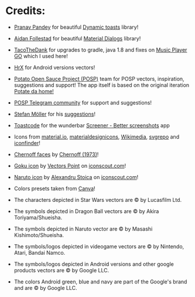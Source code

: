 # Credits:

- [Pranav Pandey](https://github.com/pranavpandey) for beautiful [Dynamic toasts](https://github.com/pranavpandey/dynamic-toasts) library!

- [Aidan Follestad](https://github.com/afollestad) for beautiful [Material Dialogs](https://github.com/afollestad/material-dialogs/) library!

- [TacoTheDank](https://github.com/TacoTheDank) for upgrades to gradle, java 1.8 and fixes on [Music Player GO](https://github.com/enricocid/Music-Player-GO) which I used here!

- [HrX](https://github.com/HrX03) for Android versions vectors!

- [Potato Open Sauce Project (POSP)](https://potatoproject.co/) team for POSP vectors, inspiration, suggestions and support!
The app itself is based on the original iteration [Potate da home!](https://github.com/enricocid/PotateDaHome)

- [POSP Telegram community](https://t.me/SaucyPotatoesOfficial) for support and suggestions!

- [Stefan Möller](https://github.com/stupo) for his [suggestions](https://github.com/enricocid/VectorifyDaHome/issues/2)!

- [Toastcode](https://toastco.de/) for the wunderbar [Screener - Better screenshots](https://play.google.com/store/apps/details?id=de.toastcode.screener) app

- Icons from [material.io](https://material.io/resources/icons), [materialdesignicons](https://materialdesignicons.com/), [Wikimedia](https://commons.wikimedia.org/wiki/Main_Page), [svgrepo](https://www.svgrepo.com) and [iconfinder](https://www.iconfinder.com)!

- [Chernoff faces](https://commons.wikimedia.org/wiki/File:Chernoff_faces_for_evaluations_of_US_judges.svg) by [Chernoff (1973)](https://en.wikipedia.org/wiki/Chernoff_face)!

- [Goku icon](https://iconscout.com/icon/goku-1596554) by [Vectors Point](https://iconscout.com/contributors/hana-arif) on [iconscout.com](https://iconscout.com)!

- [Naruto icon](https://iconscout.com/icon/naruto) by [Alexandru Stoica](https://iconscout.com/contributors/alexandru-stoica) on [iconscout.com](https://iconscout.com)!

- Colors presets taken from [Canva](https://www.canva.com/learn/100-color-combinations)!

- The characters depicted in Star Wars vectors are © by Lucasfilm Ltd.

- The symbols depicted in Dragon Ball vectors are © by Akira Toriyama/Shueisha.

- The symbols depicted in Naruto vector are © by Masashi Kishimoto/Shueisha.

- The symbols/logos depicted in videogame vectors are © by Nintendo, Atari, Bandai Namco.

- The symbols/logos depicted in Android versions and other google products vectors are © by Google LLC.

- The colors Android green, blue and navy are part of the Google's brand and are © by Google LLC.
